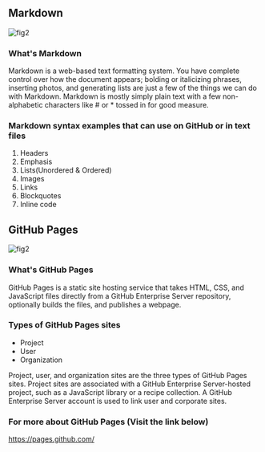 ## Markdown 
![fig2](https://www.markdownguide.org/assets/images/markdown-guide-og.jpg)
### What's Markdown 
Markdown is a web-based text formatting system. You have complete control over how the document appears; bolding or italicizing phrases, inserting photos, and generating lists are just a few of the things we can do with Markdown. Markdown is mostly simply plain text with a few non-alphabetic characters like # or * tossed in for good measure.
### Markdown syntax examples that can use on GitHub or in text files
1. Headers
2. Emphasis 
3. Lists(Unordered & Ordered) 
4. Images
5. Links
6. Blockquotes
7. Inline code

## GitHub Pages 
![fig2](https://i.ytimg.com/vi/2MsN8gpT6jY/maxresdefault.jpg)
### What's GitHub Pages 
GitHub Pages is a static site hosting service that takes HTML, CSS, and JavaScript files directly from a GitHub Enterprise Server repository, optionally builds the files, and publishes a webpage.

### Types of GitHub Pages sites
* Project
* User 
* Organization

Project, user, and organization sites are the three types of GitHub Pages sites. Project sites are associated with a GitHub Enterprise Server-hosted project, such as a JavaScript library or a recipe collection. A GitHub Enterprise Server account is used to link user and corporate sites.

### For more about GitHub Pages (Visit the link below)
https://pages.github.com/

